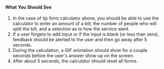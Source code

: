#### What You Should See
1. In the case of tip form calculator above, you should be able to use the calculator to enter an amount of a bill, the number of people who will split the bill, and a selection as to how the service went.
2. If a user forgets to add input or if the input is blank (or less than zero), feedback should be alerted to the user and then go away after 5 seconds.
3. During the calculation, a GIF animation should show for a couple seconds before the user's answer show up on the screen.
4. After about 5 seconds, the calculator should reset all forms.
